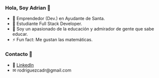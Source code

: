 ### Hola, Soy Adrian 👋

- 🔭 Emprendedor (Dev.) en Ayudante de Santa.
- 🌱 Estudiante Full Stack Developer.
- 💬 Soy un apasionado de la educación y admirador de gente que sabe educar.
- ⚡ Fun fact: Me gustan las matemáticas.

### Contacto 👀
<ul id="Contacto">
  <li>
    🤵
    <a
      href="https://www.linkedin.com/in/rodriguezcadr/"
      target="_blank"
    >
    LinkedIn
    </a>
  </li>
  <li>
    ✉ rodriguezcadr@gmail.com
  </li>
</ul>
